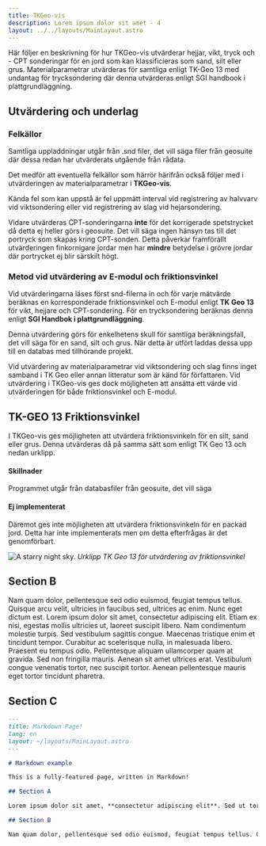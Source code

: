 ```yaml
---
title: TKGeo-vis
description: Lorem ipsum dolor sit amet - 4
layout: ../../layouts/MainLayout.astro
---
```


Här följer en beskrivning för hur TKGeo-vis utvärderar hejjar, vikt, tryck och - CPT sonderingar för en jord som kan klassificieras som sand, silt eller grus. Materialparametrar utvärderas för samtliga enligt TK-Geo 13 med undantag för trycksondering där denna utvärderas enligt SGI handbook i plattgrundläggning.

## Utvärdering och underlag

### Felkällor

Samtliga uppladdningar utgår från .snd filer, det vill säga filer från geosuite där dessa redan har utvärderats utgående från rådata.

Det medför att eventuella felkällor som härrör härifrån också följer med i utvärderingen av materialparametrar i **TKGeo-vis**.

Kända fel som kan uppstå är fel uppmätt interval vid registrering av halvvarv vid viktsondering eller vid registrering av slag vid hejarsondering.

Vidare utvärderas CPT-sonderingarna **inte** för det korrigerade spetstrycket då detta ej heller görs i geosuite. Det vill säga ingen hänsyn tas till det portryck som skapas kring CPT-sonden. Detta påverkar framförallt utvärderingen finkornigare jordar men har **mindre** betydelse i grövre jordar där portrycket ej blir särskilt högt.





### Metod vid utvärdering av E-modul och friktionsvinkel

Vid utvärderingarna läses först snd-filerna in och för varje mätvärde beräknas en korresponderade friktionsvinkel och E-modul enligt **TK Geo 13** för vikt, hejjare och CPT-sondering. För en trycksondering beräknas denna enligt **SGI Handbok i plattgrundläggning**. 

Denna utvärdering görs för enkelhetens skull för samtliga beräkningsfall, det vill säga för en sand, silt och grus. När detta är utfört laddas dessa upp till en databas med tillhörande projekt. 

Vid utvärdering av materialparametrar vid viktsondering och slag finns inget samband i TK Geo eller annan litteratur som är känd för författaren. Vid utvärdering i TKGeo-vis ges dock möjligheten att ansätta ett värde vid utvärderingen för både friktionsvinkel och E-modul.

## TK-GEO 13 Friktionsvinkel

I TKGeo-vis ges möjligheten att utvärdera friktionsvinkeln för en silt, sand eller grus. Denna utvärderas då på samma sätt som enligt TK Geo 13 och nedan urklipp.

#### Skillnader

Programmet utgår från databasfiler från geosuite, det vill säga

#### Ej implementerat

Däremot ges inte möjligheten att utvärdera friktionsvinkeln för en packad jord. Detta har inte implementerats men om detta efterfrågas är det genomförbart.

![A starry night sky.](/assets/fr_tkgeo.png)
_Urklipp TK Geo 13 för utvärdering av friktionsvinkel_

## Section B

Nam quam dolor, pellentesque sed odio euismod, feugiat tempus tellus. Quisque arcu velit, ultricies in faucibus sed, ultrices ac enim. Nunc eget dictum est. Lorem ipsum dolor sit amet, consectetur adipiscing elit. Etiam ex nisi, egestas mollis ultricies ut, laoreet suscipit libero. Nam condimentum molestie turpis. Sed vestibulum sagittis congue. Maecenas tristique enim et tincidunt tempor. Curabitur ac scelerisque nulla, in malesuada libero. Praesent eu tempus odio. Pellentesque aliquam ullamcorper quam at gravida. Sed non fringilla mauris. Aenean sit amet ultrices erat. Vestibulum congue venenatis tortor, nec suscipit tortor. Aenean pellentesque mauris eget tortor tincidunt pharetra.

## Section C

```markdown
---
title: Markdown Page!
lang: en
layout: ~/layouts/MainLayout.astro
---

# Markdown example

This is a fully-featured page, written in Markdown!

## Section A

Lorem ipsum dolor sit amet, **consectetur adipiscing elit**. Sed ut tortor _suscipit_, posuere ante id, vulputate urna. Pellentesque molestie aliquam dui sagittis aliquet. Sed sed felis convallis, lacinia lorem sit amet, fermentum ex. Etiam hendrerit mauris at elementum egestas. Vivamus id gravida ante. Praesent consectetur fermentum turpis, quis blandit tortor feugiat in. Aliquam erat volutpat. In elementum purus et tristique ornare. Suspendisse sollicitudin dignissim est a ultrices. Pellentesque sed ipsum finibus, condimentum metus eget, sagittis elit. Sed id lorem justo. Vivamus in sem ac mi molestie ornare.

## Section B

Nam quam dolor, pellentesque sed odio euismod, feugiat tempus tellus. Quisque arcu velit, ultricies in faucibus sed, ultrices ac enim. Nunc eget dictum est. Lorem ipsum dolor sit amet, consectetur adipiscing elit. Etiam ex nisi, egestas mollis ultricies ut, laoreet suscipit libero. Nam condimentum molestie turpis. Sed vestibulum sagittis congue. Maecenas tristique enim et tincidunt tempor. Curabitur ac scelerisque nulla, in malesuada libero. Praesent eu tempus odio. Pellentesque aliquam ullamcorper quam at gravida. Sed non fringilla mauris. Aenean sit amet ultrices erat. Vestibulum congue venenatis tortor, nec suscipit tortor. Aenean pellentesque mauris eget tortor tincidunt pharetra.
```
